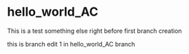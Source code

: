 # hello_world_AC
This is a test
something else right before first branch creation

this is branch edit 1 in hello_world_AC branch
